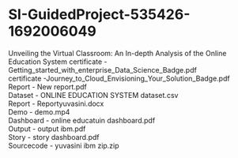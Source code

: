 # SI-GuidedProject-535426-1692006049
Unveiling the Virtual Classroom: An In-depth Analysis of the Online Education System
certificate - Getting_started_with_enterprise_Data_Science_Badge.pdf <br />
certificate -Journey_to_Cloud_Envisioning_Your_Solution_Badge.pdf <br />
Report - New report.pdf <br />
Dataset - ONLINE EDUCATION SYSTEM dataset.csv <br />
Report - Reportyuvasini.docx <br />
Demo - demo.mp4 <br />
Dashboard -  online educatuin dashboard.pdf <br />
Output - output ibm.pdf <br />
Story - story dashboard.pdf <br /> 
Sourcecode - yuvasini ibm zip.zip <br />
